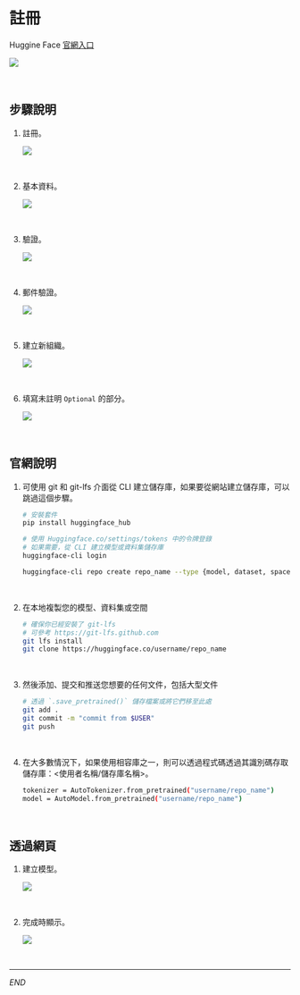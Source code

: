 # 註冊

Huggine Face [官網入口](https://huggingface.co/)

![](images/img_09.png)

<br>

## 步驟說明

1. 註冊。

    ![](images/img_01.png)

<br>

2. 基本資料。

    ![](images/img_02.png)

<br>

3. 驗證。

    ![](images/img_03.png)

<br>

4. 郵件驗證。

    ![](images/img_05.png)

<br>

5. 建立新組織。

    ![](images/img_06.png)

<br>

6. 填寫未註明 `Optional` 的部分。

    ![](images/img_07.png)

<br>

## 官網說明

1. 可使用 git 和 git-lfs 介面從 CLI 建立儲存庫，如果要從網站建立儲存庫，可以跳過這個步驟。

    ```bash
    # 安裝套件
    pip install huggingface_hub

    # 使用 Huggingface.co/settings/tokens 中的令牌登錄
    # 如果需要，從 CLI 建立模型或資料集儲存庫
    huggingface-cli login

    huggingface-cli repo create repo_name --type {model, dataset, space}
    ```

<br>

2. 在本地複製您的模型、資料集或空間

    ```bash
    # 確保你已經安裝了 git-lfs
    # 可參考 https://git-lfs.github.com
    git lfs install
    git clone https://huggingface.co/username/repo_name
    ```

<br>

3. 然後添加、提交和推送您想要的任何文件，包括大型文件

    ```bash
    # 透過 `.save_pretrained()` 儲存檔案或將它們移至此處
    git add .
    git commit -m "commit from $USER"
    git push
    ```

<br>

4. 在大多數情況下，如果使用相容庫之一，則可以透過程式碼透過其識別碼存取儲存庫：<使用者名稱/儲存庫名稱>。

    ```bash
    tokenizer = AutoTokenizer.from_pretrained("username/repo_name")
    model = AutoModel.from_pretrained("username/repo_name")
    ```

<br>

## 透過網頁

1. 建立模型。

    ![](images/img_04.png)

<br>

2. 完成時顯示。

    ![](images/img_08.png)

<br>

___

_END_